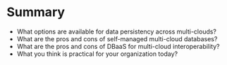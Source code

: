 # Summary

* What options are available for data persistency across multi-clouds?
* What are the pros and cons of self-managed multi-cloud databases?
* What are the pros and cons of  DBaaS for multi-cloud interoperability?
* What you think is practical for your organization today? 

